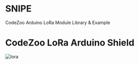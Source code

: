 # SNIPE
CodeZoo Arduino LoRa Module Library &amp; Example

# CodeZoo LoRa Arduino Shield
![lora](https://user-images.githubusercontent.com/22319034/46274208-97a77a80-c593-11e8-82dd-04ed77d9ba0b.png)
